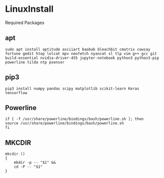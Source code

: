 # LinuxInstall
Required Packages

## apt
```shell
sudo apt install aptitude asciiart baobab bleachbit cmatrix cowsay fortune gedit htop lolcat mpv neofetch nyancat sl tlp vim g++ gcc git build-essential nvidia-driver-455 jupyter-notebook python3 python3-pip powerline tilda ntp psensor
```

## pip3
```shell
pip3 install numpy pandas scipy matplotlib scikit-learn Keras tensorflow
```

## Powerline
```shell
if [ -f /usr/share/powerline/bindings/bash/powerline.sh ]; then
source /usr/share/powerline/bindings/bash/powerline.sh
fi
```

## MKCDIR
```shell
mkcdir ()
{
    mkdir -p -- "$1" &&
    cd -P -- "$1"
}
```

